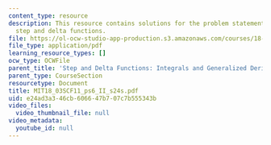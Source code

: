 ```yaml
---
content_type: resource
description: This resource contains solutions for the problem statements related to
  step and delta functions.
file: https://ol-ocw-studio-app-production.s3.amazonaws.com/courses/18-03sc-differential-equations-fall-2011/e24ad3a346cb606647b707c7b555343b_MIT18_03SCF11_ps6_II_s24s.pdf
file_type: application/pdf
learning_resource_types: []
ocw_type: OCWFile
parent_title: 'Step and Delta Functions: Integrals and Generalized Derivatives'
parent_type: CourseSection
resourcetype: Document
title: MIT18_03SCF11_ps6_II_s24s.pdf
uid: e24ad3a3-46cb-6066-47b7-07c7b555343b
video_files:
  video_thumbnail_file: null
video_metadata:
  youtube_id: null
---
```

